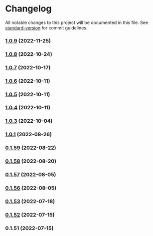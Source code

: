 # Changelog

All notable changes to this project will be documented in this file. See [standard-version](https://github.com/conventional-changelog/standard-version) for commit guidelines.

### [1.0.9](https://bitbucket.org/unikumdev/base-nodejs/compare/v1.0.8...v1.0.9) (2022-11-25)

### [1.0.8](https://bitbucket.org/unikumdev/base-nodejs/compare/v1.0.7...v1.0.8) (2022-10-24)

### [1.0.7](https://bitbucket.org/unikumdev/base-nodejs/compare/v1.0.6...v1.0.7) (2022-10-17)

### [1.0.6](https://bitbucket.org/unikumdev/base-nodejs/compare/v1.0.5...v1.0.6) (2022-10-11)

### [1.0.5](https://bitbucket.org/unikumdev/base-nodejs/compare/v1.0.4...v1.0.5) (2022-10-11)

### [1.0.4](https://bitbucket.org/unikumdev/base-nodejs/compare/v1.0.3...v1.0.4) (2022-10-11)

### [1.0.3](https://bitbucket.org/unikumdev/base-nodejs/compare/v1.0.1...v1.0.3) (2022-10-04)

### [1.0.1](https://bitbucket.org/unikumdev/base-nodejs/compare/v0.1.59...v1.0.1) (2022-08-26)

### [0.1.59](https://bitbucket.org/unikumdev/base-nodejs/compare/v0.1.58...v0.1.59) (2022-08-22)

### [0.1.58](https://bitbucket.org/unikumdev/base-nodejs/compare/v0.1.57...v0.1.58) (2022-08-20)

### [0.1.57](https://bitbucket.org/unikumdev/base-nodejs/compare/v0.1.56...v0.1.57) (2022-08-05)

### [0.1.56](https://bitbucket.org/unikumdev/base-nodejs/compare/v0.1.53...v0.1.56) (2022-08-05)

### [0.1.53](https://bitbucket.org/unikumdev/base-nodejs/compare/v0.1.52...v0.1.53) (2022-07-18)

### [0.1.52](https://bitbucket.org/unikumdev/base-nodejs/compare/v0.1.51...v0.1.52) (2022-07-15)

### 0.1.51 (2022-07-15)
